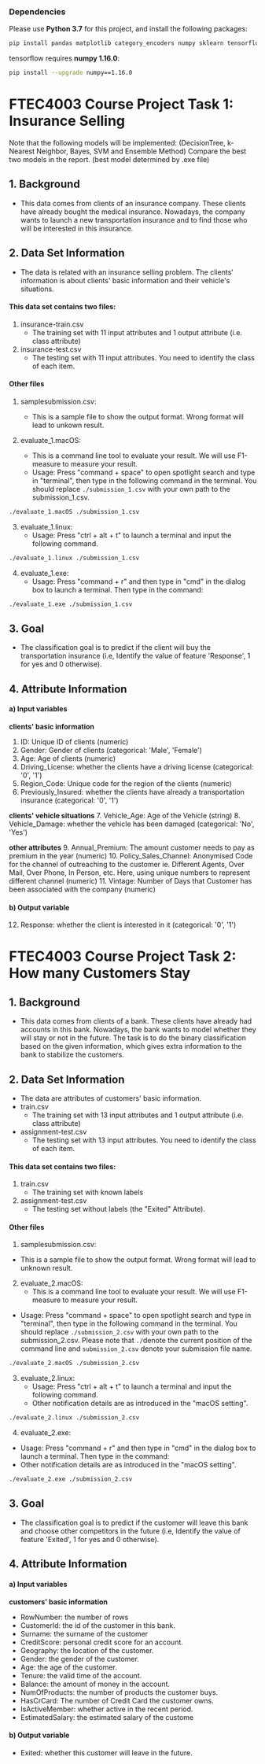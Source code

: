 ### Dependencies
Please use **Python 3.7** for this project, and install the following packages:
```bash
pip install pandas matplotlib category_encoders numpy sklearn tensorflow keras
```
tensorflow requires **numpy 1.16.0**:
```bash
pip install --upgrade numpy==1.16.0
```
# FTEC4003 Course Project Task 1: Insurance Selling
Note that the following models will be implemented: (DecisionTree, k-Nearest Neighbor,
Bayes, SVM and Ensemble Method) Compare the best two models in the report. (best model determined by .exe file)
## 1. Background
- This data comes from clients of an insurance company. These clients have already bought the medical insurance. Nowadays, the company wants to launch a new transportation insurance and to find those who will be interested in this insurance.
## 2. Data Set Information
- The data is related with an insurance selling problem. The clients' information is about clients' basic information and their vehicle's situations.
#### This data set contains two files:
1. insurance-train.csv
	- The training set with 11 input attributes and 1 output attribute (i.e. class attribute)
2. insurance-test.csv
	- The testing set with 11 input attributes. You need to identify the class of each item. 

#### Other files
1. samplesubmission.csv:
	- This is a sample file to show the output format. Wrong format will lead to unkown result.

2. evaluate_1.macOS:
	- This is a command line tool to evaluate your result. We will use F1-measure to measure your result.
	- Usage: Press "command + space" to open spotlight search and type in "terminal", then type in the following command in the terminal. You should replace
```./submission_1.csv``` with your own path to the submission_1.csv.
```bash
./evaluate_1.macOS ./submission_1.csv
```

3. evaluate_1.linux:
	- Usage: Press "ctrl + alt + t" to launch a terminal and input the following command.
```bash
./evaluate_1.linux ./submission_1.csv
```

4. evaluate_1.exe:
	- Usage: Press "command + r" and then type in "cmd" in the dialog box to launch a terminal. Then type in the command:
```bash
./evaluate_1.exe ./submission_1.csv
```

## 3. Goal

- The classification goal is to predict if the client will buy the transportation insurance (i.e, Identify the value of feature 'Response', 1 for yes and 0 otherwise).

## 4. Attribute Information
#### a) Input variables
**clients' basic information**
1. ID: Unique ID of clients (numeric)
2. Gender: Gender of clients (categorical: 'Male', 'Female')
3. Age: Age of clients (numeric)
4. Driving_License: whether the clients have a driving license (categorical: '0', '1')
5. Region_Code: Unique code for the region of the clients (numeric)
6. Previously_Insured: whether the clients have already a transportation insurance (categorical: '0', '1')

**clients' vehicle situations**
7. Vehicle_Age: Age of the Vehicle (string)
8. Vehicle_Damage: whether the vehicle has been damaged (categorical: 'No', 'Yes')

**other attributes**
9. Annual_Premium: The amount customer needs to pay as premium in the year (numeric)
10. Policy_Sales_Channel: Anonymised Code for the channel of outreaching to the customer ie. Different Agents, Over Mail, Over Phone, In Person, etc. Here, using unique numbers to represent different channel (numeric)
11. Vintage: Number of Days that Customer has been associated with the company (numeric)

#### b) Output variable
12. Response: whether the client is interested in it (categorical: '0', '1')
# FTEC4003 Course Project Task 2: How many Customers Stay
## 1. Background
- This data comes from clients of a bank. These clients have already had accounts in this bank. Nowadays, the bank wants to model whether they will stay or not in the future. The task is to do the binary classification based on the given information, which gives extra information to the bank to stabilize the customers.
## 2. Data Set Information
- The data are attributes of customers' basic information. 
- train.csv
  - The training set with 13 input attributes and 1 output attribute (i.e. class attribute)
- assignment-test.csv
  - The testing set with 13 input attributes. You need to identify the class of each item. 
#### This data set contains two files:
1. train.csv
	- The training set with known labels
2. assignment-test.csv
	- The testing set without labels (the "Exited" Attribute).

#### Other files
1. samplesubmission.csv:
	
- This is a sample file to show the output format. Wrong format will lead to unknown result.
	
2. evaluate_2.macOS:
	- This is a command line tool to evaluate your result. We will use F1-measure to measure your result. 
	
  - Usage: Press "command + space" to open spotlight search and type in "terminal", then type in the following command in the terminal. You should replace
	```./submission_2.csv``` with your own path to the submission_2.csv.  Please note that ```./```denote the current position of the command line and ```submission_2.csv``` denote your submission file name.
```bash
./evaluate_2.macOS ./submission_2.csv
```

3. evaluate_2.linux:
	- Usage: Press "ctrl + alt + t" to launch a terminal and input the following command.
	- Other  notification details are as introduced in the "macOS setting".
```bash
./evaluate_2.linux ./submission_2.csv
```

4. evaluate_2.exe:
  - Usage: Press "command + r" and then type in "cmd" in the dialog box to launch a terminal. Then type in the command:
  - Other notification details are as introduced in the "macOS setting".
```bash
./evaluate_2.exe ./submission_2.csv
```

## 3. Goal

- The classification goal is to predict if the customer will leave this bank and choose other competitors in the future (i.e, Identify the value of feature 'Exited', 1 for yes and 0 otherwise).

## 4. Attribute Information
#### a) Input variables

**customers' basic information**

- RowNumber: the number of rows
- CustomerId: the id of the customer in this bank.
- Surname: the surname of the customer
- CreditScore: personal credit score for an account.
- Geography: the location of the customer.
- Gender: the gender of the customer.
- Age: the age of the customer.
- Tenure: the valid time of the account.
- Balance: the amount of money in the account.
- NumOfProducts: the number of products the customer buys.
- HasCrCard: The number of Credit Card the customer owns.
- IsActiveMember: whether active in the recent period.
- EstimatedSalary: the estimated salary of the custome

#### b) Output variable

- Exited: whether this customer will leave in the future.

